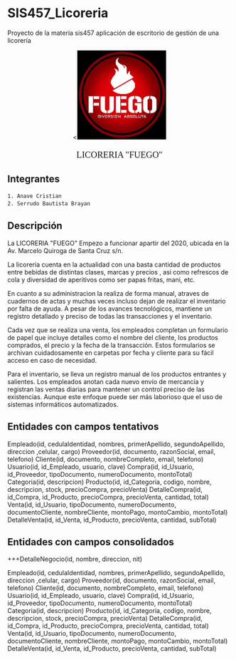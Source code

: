 # SIS457_Licoreria
Proyecto de la materia sis457 aplicación de escritorio de gestión de una licorería

<p align="center">
  <<img src="Imagenes/Logo.png" width="200" alt="Nest Logo" /></a>
</p>
  <p align="center" style="font-family: impact; font-size: 20px">LICORERIA "FUEGO"</p>

## Integrantes

```bash
1. Anave Cristian
2. Serrudo Bautista Brayan
```
## Descripción

La LICORERIA "FUEGO" Empezo a funcionar apartir del 2020, ubicada en la Av. Marcelo Quiroga de Santa Cruz s/n.

La licoreria cuenta en la actualidad con una basta cantidad de productos entre bebidas de distintas clases, marcas y precios ,
asi como refrescos de cola y diversidad de aperitivos como ser papas fritas, mani, etc.

En cuanto a su administracion la realiza de forma manual, atraves de cuadernos de actas y muchas veces incluso dejan de realizar el inventario por falta de ayuda.
A pesar de los avances tecnológicos, mantiene un registro detallado y preciso de todas las transacciones y el inventario.

Cada vez que se realiza una venta, los empleados completan un formulario de papel que incluye detalles como el nombre del cliente, los productos comprados, el precio y la fecha de la transacción. Estos formularios se archivan cuidadosamente en carpetas por fecha y cliente para su fácil acceso en caso de necesidad.

Para el inventario, se lleva un registro manual de los productos entrantes y salientes. Los empleados anotan cada nuevo envío de mercancía y registran las ventas diarias para mantener un control preciso de las existencias. Aunque este enfoque puede ser más laborioso que el uso de sistemas informáticos automatizados.

## Entidades con campos tentativos

Empleado(id, cedulaIdentidad, nombres, primerApellido, segundoApellido, direccion ,celular, cargo)
Proveedor(id, documento, razonSocial, email, telefono)
Cliente(id, documento, nombreCompleto, email, telefono)
Usuario(id, id_Empleado, usuario, clave)
Compra(id, id_Usuario, id_Proveedor, tipoDocumento, numeroDocumento, montoTotal)
Categoria(id, descripcion)
Producto(id, id_Categoria, codigo, nombre, descripcion, stock, precioCompra, precioVenta)
DetalleCompra(id, id_Compra, id_Producto, precioCompra, precioVenta, cantidad, total)
Venta(id, id_Usuario, tipoDocumento, numeroDocumento, documentoCliente, nombreCliente, montoPago, montoCambio, montoTotal)
DetalleVenta(id, id_Venta, id_Producto, precioVenta, cantidad, subTotal)

## Entidades con campos consolidados
+++DetalleNegocio(id, nombre, direccion, nit)

Empleado(id, cedulaIdentidad, nombres, primerApellido, segundoApellido, direccion ,celular, cargo)
Proveedor(id, documento, razonSocial, email, telefono)
Cliente(id, documento, nombreCompleto, email, telefono)
Usuario(id, id_Empleado, usuario, clave)
Compra(id, id_Usuario, id_Proveedor, tipoDocumento, numeroDocumento, montoTotal)
Categoria(id, descripcion)
Producto(id, id_Categoria, codigo, nombre, descripcion, stock, precioCompra, precioVenta)
DetalleCompra(id, id_Compra, id_Producto, precioCompra, precioVenta, cantidad, total)
Venta(id, id_Usuario, tipoDocumento, numeroDocumento, documentoCliente, nombreCliente, montoPago, montoCambio, montoTotal)
DetalleVenta(id, id_Venta, id_Producto, precioVenta, cantidad, subTotal)

